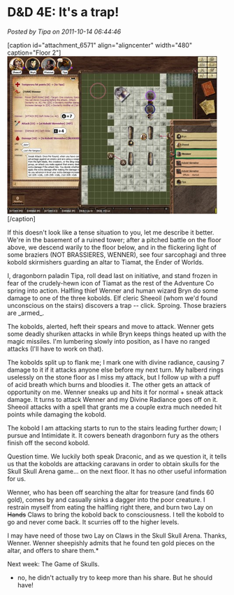 # D&D 4E: It's a trap!

*Posted by Tipa on 2011-10-14 06:44:46*

[caption id="attachment\_6571" align="aligncenter" width="480" caption="Floor 2"][![](../uploads/2011/10/FantasyGrounds-2011-10-13-22-11-25-45-480x360.jpg "Floor 2")](../uploads/2011/10/FantasyGrounds-2011-10-13-22-11-25-45.jpg)[/caption]

If this doesn't look like a tense situation to you, let me describe it better. We're in the basement of a ruined tower; after a pitched battle on the floor above, we descend warily to the floor below, and in the flickering light of some braziers (NOT BRASSIERES, WENNER), see four sarcophagi and three kobold skirmishers guarding an altar to Tiamat, the Ender of Worlds.

I, dragonborn paladin Tipa, roll dead last on initiative, and stand frozen in fear of the crudely-hewn icon of Tiamat as the rest of the Adventure Co spring into action. Halfling thief Wenner and human wizard Bryn do some damage to one of the three kobolds. Elf cleric Sheeoil (whom we'd found unconscious on the stairs) discovers a trap -- click. Sproing. Those braziers are \_armed\_.

The kobolds, alerted, heft their spears and move to attack. Wenner gets some deadly shuriken attacks in while Bryn keeps things heated up with the magic missiles. I'm lumbering slowly into position, as I have no ranged attacks (I'll have to work on that).

The kobolds split up to flank me; I mark one with divine radiance, causing 7 damage to it if it attacks anyone else before my next turn. My halberd rings uselessly on the stone floor as I miss my attack, but I follow up with a puff of acid breath which burns and bloodies it. The other gets an attack of opportunity on me. Wenner sneaks up and hits it for normal + sneak attack damage. It turns to attack Wenner and my Divine Radiance goes off on it. Sheeoil attacks with a spell that grants me a couple extra much needed hit points while damaging the kobold.

The kobold I am attacking starts to run to the stairs leading further down; I pursue and Intimidate it. It cowers beneath dragonborn fury as the others finish off the second kobold.

Question time. We luckily both speak Draconic, and as we question it, it tells us that the kobolds are attacking caravans in order to obtain skulls for the Skull Skull Arena game... on the next floor. It has no other useful information for us.

Wenner, who has been off searching the altar for treasure (and finds 60 gold), comes by and casually sinks a dagger into the poor creature. I restrain myself from eating the halfling right there, and burn two Lay on ~~Hands~~ Claws to bring the kobold back to consciousness. I tell the kobold to go and never come back. It scurries off to the higher levels.

I may have need of those two Lay on Claws in the Skull Skull Arena. Thanks, Wenner. Wenner sheepishly admits that he found ten gold pieces on the altar, and offers to share them.*

Next week: The Game of Skulls.

* no, he didn't actually try to keep more than his share. But he should have!
